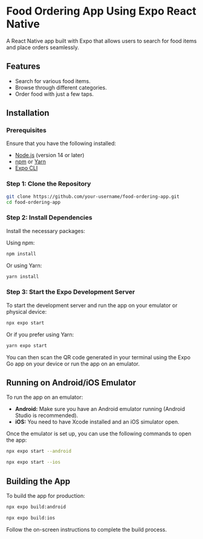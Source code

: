 # Food Ordering App Using Expo React Native

A React Native app built with Expo that allows users to search for food items and place orders seamlessly.

## Features
- Search for various food items.
- Browse through different categories.
- Order food with just a few taps.

## Installation

### Prerequisites

Ensure that you have the following installed:
- [Node.js](https://nodejs.org/) (version 14 or later)
- [npm](https://www.npmjs.com/) or [Yarn](https://yarnpkg.com/)
- [Expo CLI](https://docs.expo.dev/get-started/installation/)

### Step 1: Clone the Repository

```bash
git clone https://github.com/your-username/food-ordering-app.git
cd food-ordering-app
```

### Step 2: Install Dependencies

Install the necessary packages:

Using npm:
```bash
npm install
```

Or using Yarn:
```bash
yarn install
```

### Step 3: Start the Expo Development Server

To start the development server and run the app on your emulator or physical device:

```bash
npx expo start
```

Or if you prefer using Yarn:

```bash
yarn expo start
```

You can then scan the QR code generated in your terminal using the Expo Go app on your device or run the app on an emulator.

## Running on Android/iOS Emulator

To run the app on an emulator:

- **Android:** Make sure you have an Android emulator running (Android Studio is recommended).
- **iOS:** You need to have Xcode installed and an iOS simulator open.

Once the emulator is set up, you can use the following commands to open the app:

```bash
npx expo start --android
```

```bash
npx expo start --ios
```

## Building the App

To build the app for production:

```bash
npx expo build:android
```

```bash
npx expo build:ios
```

Follow the on-screen instructions to complete the build process.
